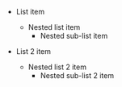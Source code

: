  * List item
    * Nested list item
      * Nested sub-list item

  * List 2 item
    * Nested list 2 item
      * Nested sub-list 2 item

